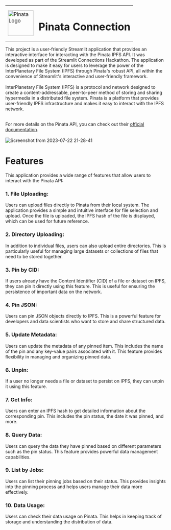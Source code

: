 <table border="0">
  <tr>
    <td><img src="https://www.gitbook.com/cdn-cgi/image/width=40,dpr=2,height=40,fit=contain,format=auto/https%3A%2F%2F4183870952-files.gitbook.io%2F~%2Ffiles%2Fv0%2Fb%2Fgitbook-legacy-files%2Fo%2Fspaces%252F-MUp92Ia17fU7ZvnMCAm%252Favatar-1624571916925.png%3Fgeneration%3D1624571917228957%26alt%3Dmedia" alt="Pinata Logo" width="80"></td>
    <td><h1>Pinata Connection</h1></td>
  </tr>
</table>
This project is a user-friendly Streamlit application that provides an interactive interface for interacting with the Pinata IPFS API. It was developed as part of the Streamlit Connections Hackathon. The application is designed to make it easy for users to leverage the power of the InterPlanetary File System (IPFS) through Pinata's robust API, all within the convenience of Streamlit's interactive and user-friendly framework.
<br><br>
InterPlanetary File System (IPFS) is a protocol and network designed to create a content-addressable, peer-to-peer method of storing and sharing hypermedia in a distributed file system. Pinata is a platform that provides user-friendly IPFS infrastructure and makes it easy to interact with the IPFS network.
<br><br>

For more details on the Pinata API, you can check out their [official documentation](https://docs.pinata.cloud/pinata-api).
<br><br>
![Screenshot from 2023-07-22 21-28-41](https://github.com/BlurryFace04/Pinata-Connection/assets/64888928/3637138c-7079-4fe6-a99c-ae304f300ef3)

# Features
This application provides a wide range of features that allow users to interact with the Pinata API:
### 1. File Uploading:
Users can upload files directly to Pinata from their local system. The application provides a simple and intuitive interface for file selection and upload. Once the file is uploaded, the IPFS hash of the file is displayed, which can be used for future reference.

### 2. Directory Uploading:
In addition to individual files, users can also upload entire directories. This is particularly useful for managing large datasets or collections of files that need to be stored together.

### 3. Pin by CID:
If users already have the Content Identifier (CID) of a file or dataset on IPFS, they can pin it directly using this feature. This is useful for ensuring the persistence of important data on the network.

### 4. Pin JSON:
Users can pin JSON objects directly to IPFS. This is a powerful feature for developers and data scientists who want to store and share structured data.

### 5. Update Metadata:
Users can update the metadata of any pinned item. This includes the name of the pin and any key-value pairs associated with it. This feature provides flexibility in managing and organizing pinned data.

### 6. Unpin:
If a user no longer needs a file or dataset to persist on IPFS, they can unpin it using this feature.

### 7. Get Info:
Users can enter an IPFS hash to get detailed information about the corresponding pin. This includes the pin status, the date it was pinned, and more.

### 8. Query Data:
Users can query the data they have pinned based on different parameters such as the pin status. This feature provides powerful data management capabilities.

### 9. List by Jobs:
Users can list their pinning jobs based on their status. This provides insights into the pinning process and helps users manage their data more effectively.

### 10. Data Usage:
Users can check their data usage on Pinata. This helps in keeping track of storage and understanding the distribution of data.
